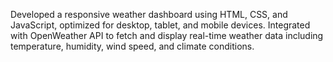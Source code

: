Developed a responsive weather dashboard using HTML, CSS, and JavaScript, optimized for desktop, tablet, and mobile devices.
Integrated with OpenWeather API to fetch and display real-time weather data including temperature, humidity, wind speed, and climate conditions.
